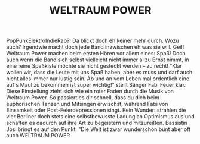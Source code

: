 ﻿---
layout: band
title: WELTRAUM POWER
website: http://www.facebook.com/weltraumpower
style: RockPunkElektroRap
logo:
picture: weltraumpower_band.jpg
year: 2017
day: sunday
stagetime: Sonntag, 09. Juli 2017, 17:00 Uhr
vimeo:
youtube: bJsv0K8V-FY
spotify: 
soudcloud: tracks/132018660
bandcamp: 
flickr: 
---
PopPunkElektroIndieRap?! Da blickt doch eh keiner mehr durch. Wozu auch? Irgendwie macht doch jede Band inzwischen eh was sie will. Geil! Weltraum Power machen beim ersten Hören vor allem eines: Spaß! Doch auch wenn die Band sich selbst vielleicht nicht immer allzu Ernst nimmt, in eine reine Spaßkiste möchte sie nicht gesteckt werden – zu recht! "Klar wollen wir, dass die Leute mit uns Spaß haben, aber es muss und darf auch nicht alles immer nur lustig sein. Ab und an vom Leben mal ordentlich eine auf´s Maul zu bekommen ist super wichtig!" stellt Sänger Fabi Feuer klar. Diese Einstellung zieht sich wie ein roter Faden durch die Musik von Weltraum Power. So passiert es dir schnell, dass du dich beim euphorischen Tanzen und Mitsingen erwischst, während Fabi von Einsamkeit oder Post-Feierdepressionen singt. Kein Wunder: strahlen die vier Berliner doch stets eine selbstbewusste Ladung an Optimismus aus und schaffen es dadurch auf ihre Art zu begeistern und mitzureißen. Bassistin Josi bringt es auf den Punkt: "Die Welt ist zwar wunderschön bunt aber oft auch WELTRAUM POWER